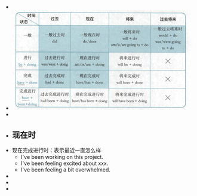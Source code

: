 -
- ![image.png](../assets/image_1732185188105_0.png)
-
- ## 现在时
- 现在完成进行时：表示最近一直怎么样
	- I've been working on this project.
	- I've been feeling excited about xxx.
	- I've been feeling a bit overwhelmed.
-
-
-